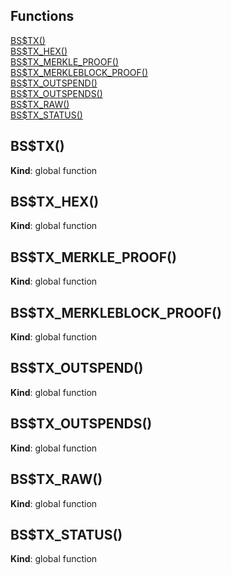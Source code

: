 ## Functions

<dl>
<dt><a href="#BS$TX">BS$TX()</a></dt>
<dd></dd>
<dt><a href="#BS$TX_HEX">BS$TX_HEX()</a></dt>
<dd></dd>
<dt><a href="#BS$TX_MERKLE_PROOF">BS$TX_MERKLE_PROOF()</a></dt>
<dd></dd>
<dt><a href="#BS$TX_MERKLEBLOCK_PROOF">BS$TX_MERKLEBLOCK_PROOF()</a></dt>
<dd></dd>
<dt><a href="#BS$TX_OUTSPEND">BS$TX_OUTSPEND()</a></dt>
<dd></dd>
<dt><a href="#BS$TX_OUTSPENDS">BS$TX_OUTSPENDS()</a></dt>
<dd></dd>
<dt><a href="#BS$TX_RAW">BS$TX_RAW()</a></dt>
<dd></dd>
<dt><a href="#BS$TX_STATUS">BS$TX_STATUS()</a></dt>
<dd></dd>
</dl>

<a name="BS$TX"></a>

## BS$TX()
**Kind**: global function  
<a name="BS$TX_HEX"></a>

## BS$TX\_HEX()
**Kind**: global function  
<a name="BS$TX_MERKLE_PROOF"></a>

## BS$TX\_MERKLE\_PROOF()
**Kind**: global function  
<a name="BS$TX_MERKLEBLOCK_PROOF"></a>

## BS$TX\_MERKLEBLOCK\_PROOF()
**Kind**: global function  
<a name="BS$TX_OUTSPEND"></a>

## BS$TX\_OUTSPEND()
**Kind**: global function  
<a name="BS$TX_OUTSPENDS"></a>

## BS$TX\_OUTSPENDS()
**Kind**: global function  
<a name="BS$TX_RAW"></a>

## BS$TX\_RAW()
**Kind**: global function  
<a name="BS$TX_STATUS"></a>

## BS$TX\_STATUS()
**Kind**: global function  

